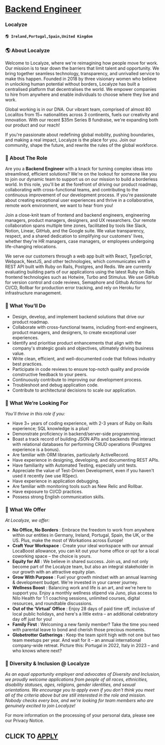 # [Backend Engineer](https://www.remotewlb.com/apply/backend-engineer-68640)  
### Localyze  
#### `🌎 Ireland,Portugal,Spain,United Kingdom`  

### 🌎 About Localyze

Welcome to Localyze, where we're reimagining how people move for work. Our mission is to tear down the barriers that limit talent and opportunity. We bring together seamless technology, transparency, and unrivalled service to make this happen. Founded in 2018 by three visionary women who believe in unlocking human potential without borders, Localyze has built a centralised platform that decentralises the world. We empower companies to hire from anywhere and enable individuals to choose where they live and work.

Global working is in our DNA. Our vibrant team, comprised of almost 80 Localitos from 15+ nationalities across 3 continents, fuels our creativity and innovation. With our recent $35m Series B fundraise, we're expanding both our product and our reach!

If you're passionate about redefining global mobility, pushing boundaries, and making a real impact, Localyze is the place for you. Join our community, shape the future, and rewrite the rules of the global workforce.

### 🤖 About The Role

Are you a **Backend Engineer** with a knack for turning complex ideas into streamlined, efficient solutions? We're on the lookout for someone like you to join our dynamic team to support us on our mission to build a borderless world. In this role, you'll be at the forefront of driving our product roadmap, collaborating with cross-functional teams, and contributing to the continuous improvement of our development process. If you're passionate about creating exceptional user experiences and thrive in a collaborative, remote work environment, we want to hear from you!

Join a close-knit team of frontend and backend engineers, engineering managers, product managers, designers, and UX researchers. Our remote collaboration spans multiple time zones, facilitated by tools like Slack, Notion, Linear, GitHub, and the Google suite. We value transparency, respect, and a shared dedication to simplifying our customers' lives, whether they're HR managers, case managers, or employees undergoing life-changing relocations.

We serve our customers through a web app built with React, TypeScript, Webpack, NextJS, and other technologies, which communicates with a REST API built with Ruby on Rails, Postgres, and Redis. We are currently evaluating building parts of our applications using the latest Ruby on Rails frontend technologies such as Hotwire, Turbo and Stimulus. We use GitHub for version control and code reviews, Semaphore and Github Actions for CI/CD, Rollbar for production error tracking, and rely on Heroku for infrastructure management.

### 🎯 **What You’ll Do**

  * Design, develop, and implement backend solutions that drive our product roadmap.
  * Collaborate with cross-functional teams, including front-end engineers, product managers, and designers, to create exceptional user experiences.
  * Identify and prioritise product enhancements that align with the company's strategic goals and objectives, ultimately driving business value.
  * Write clean, efficient, and well-documented code that follows industry best practices.
  * Participate in code reviews to ensure top-notch quality and provide constructive feedback to your peers.
  * Continuously contribute to improving our development process.
  * Troubleshoot and debug application code.
  * Contribute to architectural decisions to scale our application.

### 🌟 **What We’re Looking For**

_You’ll thrive in this role if you:_

  * Have 3+ years of coding experience, with 2-3 years of Ruby on Rails experience; SQL knowledge is a plus!
  * Demonstrate proficiency in backend/server-side programming.
  * Boast a track record of building JSON APIs and backends that interact with relational databases for performing CRUD operations (Postgres experience is a bonus).
  * Are familiar with ORM libraries, particularly ActiveRecord.
  * Have experience in designing, developing, and documenting REST APIs.
  * Have familiarity with Automated Testing, especially unit tests.
  * Appreciate the value of Test-Driven Development, even if you haven't used it recently (we use RSpec).
  * Have experience in application debugging.
  * Are familiar with monitoring tools such as New Relic and Rollbar.
  * Have exposure to CI/CD practices.
  * Possess strong English communication skills.

### 🦙 **What We Offer**

_At Localyze, we offer:_

  * **No Office, No Borders** : Embrace the freedom to work from anywhere within our entities in Germany, Ireland, Portugal, Spain, the UK, or the US. Plus, make the most of Workations across Europe! 
  * **Craft Your Workspace** : Create your ideal workspace with our annual LocaBoost allowance, you can kit out your home office or opt for a local coworking space – the choice is yours.
  * **Equity for All** : We believe in shared success. Join us, and not only become part of the Localyze team, but also an integral stakeholder in our growth with an attractive equity plan.
  * **Grow With Purpose** : Fuel your growth mindset with an annual learning & development budget. We're invested in your career journey.
  * **Wellness Boost** : Balancing work and life is an art, and we're here to support you. Enjoy a monthly wellness stipend via Juno, plus access to Nilo Health for 1:1 coaching sessions, unlimited courses, digital resources, and roundtable discussions.
  * **Out of the ‘Virtual’ Office** : Enjoy 28 days of paid time off, inclusive of local public holidays, and here's a little extra – an additional celebratory day off just for you!
  * **Family First** : Welcoming a new family member? Take the time you need with parental leave to bond and cherish those precious moments.
  * **Globetrotter Gatherings** : Keep the team spirit high with not one but two team meetups per year. And wait for it – an annual international company-wide retreat. Picture this: Portugal in 2022, Italy in 2023 – and who knows where next?

### 💙 Diversity & Inclusion @ Localyze

_As an equal opportunity employer and advocates of Diversity and Inclusion, we proudly welcome_ _applications from people of all races, ethnicities, disability statuses, ages, religions, gender identities, and sexual orientations. We encourage you to apply even if you don't think you meet all of the criteria above but are still interested in the role and mission. Nobody checks every box, and we're looking for team members who are genuinely excited to join Localyze!_

For more information on the processing of your personal data, please see our Privacy Notice.

  
## CLICK TO [APPLY](https://www.remotewlb.com/apply/backend-engineer-68640)

